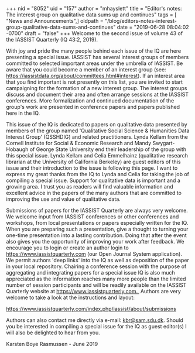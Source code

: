 +++
nid = "8052"
uid = "157"
author = "mhayslett"
title = "Editor's notes:  The interest group on qualitative data sums up and continues"
tags = [ "News and Announcements",]
oldpath = "/blog/editors-notes-interest-group-qualitative-data-sums-and-continues"
date = "2019-06-28 08:04:02 -0700"
draft = "false"
+++
Welcome to the second issue of volume 43 of the IASSIST Quarterly (IQ
43:2, 2019).

With joy and pride the many people behind each issue of the IQ are here
presenting a special issue. IASSIST has several interest groups of
members committed to selected important areas under the umbrella of
IASSIST. Be aware that you could become a member of an interest group
(see: <https://iassistdata.org/about/committees.html#interest>). If an
interest area that you find important is not presently on this list, you
are invited to start campaigning for the formation of a new interest
group. The interest groups discuss and document their area and often
arrange sessions at the IASSIST conferences. More formalization and
continued documentation of the group's work are presented in conference
papers and papers published here in the IQ.

This issue of the IQ is dedicated to papers on qualitative data
presented by members of the group named 'Qualitative Social Science &
Humanities Data Interest Group' (QSSHDIG) and related practitioners.
Lynda Kellam from the Cornell Institute for Social & Economic Research
and Mandy Swygart-Hobaugh of George State University end their
leadership of the group with this special issue. Lynda Kellam and Celia
Emmelhainz (qualitative research librarian at the University of
California Berkeley) are guest editors of this issue and their
introduction to the issue is following this page. I want to express my
great thanks from the IQ to Lynda and Celia for taking the job of
compiling a special issue. Support for qualitative data is important and
a growing area. I trust you as readers will find valuable information
and excellent advice in the papers of the many authors that are
committed to improving the use and value of qualitative data.    

Submissions of papers for the IASSIST Quarterly are always very welcome.
We welcome input from IASSIST conferences or other conferences and
workshops, from local presentations or papers especially written for the
IQ. When you are preparing such a presentation, give a thought to
turning your one-time presentation into a lasting contribution. Doing
that after the event also gives you the opportunity of improving your
work after feedback. We encourage you to login or create an author login
to https://www.iassistquarterly.com (our Open Journal System
application). We permit authors \'deep links\' into the IQ as well as
deposition of the paper in your local repository. Chairing a conference
session with the purpose of aggregating and integrating papers for a
special issue IQ is also much appreciated as the information reaches
many more people than the limited number of session participants and
will be readily available on the IASSIST Quarterly website at
https://www.iassistquarterly.com.  Authors are very welcome to take a
look at the instructions and layout:

<https://www.iassistquarterly.com/index.php/iassist/about/submissions>

Authors can also contact me directly via e-mail: <kbr@sam.sdu.dk>.
Should you be interested in compiling a special issue for the IQ as
guest editor(s) I will also be delighted to hear from you.

Karsten Boye Rasmussen - June 2019
